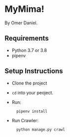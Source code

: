 # MyMima!

By Omer Daniel.


## Requirements
* Python 3.7 or 3.8
* pipenv

## Setup Instructions
* Clone the project
* `cd` into your peoject.
* Run:

        pipenv install
* Run Crawler:

        python manage.py crawl
        
